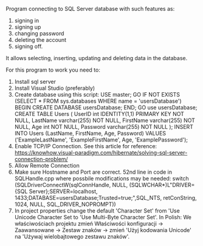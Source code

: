 Program connecting to SQL Server database with such features as:

1. signing in
2. signing up
3. changing password
4. deleting the account
5. signing off. 

It allows selecting, inserting, updating and deleting data in the database.

For this program to work you need to:
1. Install sql server
2. Install Visual Studio (preferably)
3. Create database using this script: 
USE master; 
GO 
IF NOT EXISTS (SELECT * FROM sys.databases WHERE name = 'usersDatabase')
BEGIN 
CREATE DATABASE usersDatabase; 
END; 
GO 
use usersDatabase; 
CREATE TABLE Users (
UserID int IDENTITY(1,1) PRIMARY KEY NOT NULL, 
LastName varchar(255) NOT NULL, 
FirstName varchar(255) NOT NULL, 
Age int NOT NULL,
Password varchar(255) NOT NULL ); 
INSERT INTO Users (LastName, FirstName, Age, Password) VALUES ('ExampleLastName', 'ExampleFirstName', Age, 'ExamplePassword');
4. Enable TCP/IP Connection. See this article for reference: https://knowhow.visual-paradigm.com/hibernate/solving-sql-server-connection-problem/
5. Allow Remote Connection
6. Make sure Hostname and Port are correct. 52nd line in code in SQLHandle.cpp where possbile modifications may be needed: 
switch (SQLDriverConnectW(sqlConnHandle, NULL, (SQLWCHAR*)L"DRIVER={SQL Server};SERVER=localhost, 1433;DATABASE=usersDatabase;Trusted=true;",SQL_NTS, retConString, 1024, NULL, SQL_DRIVER_NOPROMPT))
7. In project properties change the default 'Character Set' from 'Use Unicode Character Set to 'Use Multi-Byte Character Set'. 
In Polish: We właściwościach projektu zmień Właściwości konfiguracji -> Zaawansowane -> Zestaw znaków -> zmień 'Użyj kodowania Unicode' na 'Używaj wielobajtowego zestawu znaków'.
